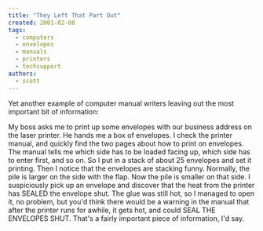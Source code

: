 ```yaml
---
title: "They Left That Part Out"
created: 2001-02-08
tags:
  - computers
  - envelopes
  - manuals
  - printers
  - techsupport
authors:
  - scott
---
```


Yet another example of computer manual writers leaving out the most important bit of information:

My boss asks me to print up some envelopes with our business address on the laser printer. He hands me a box of envelopes. I check the printer manual, and quickly find the two pages about how to print on envelopes. The manual tells me which side has to be loaded facing up, which side has to enter first, and so on. So I put in a stack of about 25 envelopes and set it printing. Then I notice that the envelopes are stacking funny. Normally, the pile is larger on the side with the flap. Now the pile is smaller on that side. I suspiciously pick up an envelope and discover that the heat from the printer has SEALED the envelope shut. The glue was still hot, so I managed to open it, no problem, but you'd think there would be a warning in the manual that after the printer runs for awhile, it gets hot, and could SEAL THE ENVELOPES SHUT. That's a fairly important piece of information, I'd say.
